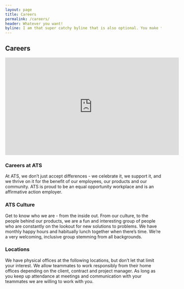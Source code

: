 ```yaml
---
layout: page
title: Careers
permalink: /careers/
header: Whatever you want!
byline: I am that super catchy byline that is also optional. You make the call.
---
```


## Careers

<iframe width="560" height="315" src="https://www.youtube.com/embed/G5Zf08Kp2o8" frameborder="0" allowfullscreen></iframe>

### Careers at ATS
At ATS, we don’t just accept differences - we celebrate it, we support it, and we thrive on it for the benefit of our employees, our products and our community. ATS is proud to be an equal opportunity workplace and is an affirmative action employer.

### ATS Culture
Get to know who we are - from the inside out. From our culture, to the people behind our products, we are a fun and interesting group of people who are constantly on the lookout for new solutions to problems. We have monthly happy hours and habitually lunch together when there’s time. We’re a very welcoming, inclusive group stemming from all backgrounds.

### Locations 
We have physical offices at the following locations, but don’t let that limit your interest. We allow teammates to work responsibly from their home offices depending on the client, contract and project manager. As long as you keep up attendance at meetings and communication with your teammates we are willing to work with you.
